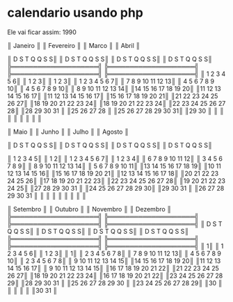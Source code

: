 # calendario usando php

 Ele vai ficar assim:
                                            1990                                            

║      Janeiro       ║ ║     Fevereiro      ║ ║       Marco        ║ ║       Abril        ║ 

║ D  S  T  Q  Q  S  S║ ║ D  S  T  Q  Q  S  S║ ║ D  S  T  Q  Q  S  S║ ║ D  S  T  Q  Q  S  S║ 
╠════════════════════╣ ╠════════════════════╣ ╠════════════════════╣ ╠════════════════════╣ 
║    1  2  3  4  5  6║ ║             1  2  3║ ║             1  2  3║ ║ 1  2  3  4  5  6  7║ 
║ 7  8  9 10 11 12 13║ ║ 4  5  6  7  8  9 10║ ║ 4  5  6  7  8  9 10║ ║ 8  9 10 11 12 13 14║ 
║14 15 16 17 18 19 20║ ║11 12 13 14 15 16 17║ ║11 12 13 14 15 16 17║ ║15 16 17 18 19 20 21║ 
║21 22 23 24 25 26 27║ ║18 19 20 21 22 23 24║ ║18 19 20 21 22 23 24║ ║22 23 24 25 26 27 28║ 
║28 29 30 31         ║ ║25 26 27 28         ║ ║25 26 27 28 29 30 31║ ║29 30               ║ 
║                    ║ ║                    ║ ║                    ║ ║                    ║ 

║        Maio        ║ ║       Junho        ║ ║       Julho        ║ ║       Agosto       ║ 

║ D  S  T  Q  Q  S  S║ ║ D  S  T  Q  Q  S  S║ ║ D  S  T  Q  Q  S  S║ ║ D  S  T  Q  Q  S  S║ 

║       1  2  3  4  5║ ║                1  2║ ║ 1  2  3  4  5  6  7║ ║          1  2  3  4║ 
║ 6  7  8  9 10 11 12║ ║ 3  4  5  6  7  8  9║ ║ 8  9 10 11 12 13 14║ ║ 5  6  7  8  9 10 11║ 
║13 14 15 16 17 18 19║ ║10 11 12 13 14 15 16║ ║15 16 17 18 19 20 21║ ║12 13 14 15 16 17 18║ 
║20 21 22 23 24 25 26║ ║17 18 19 20 21 22 23║ ║22 23 24 25 26 27 28║ ║19 20 21 22 23 24 25║ 
║27 28 29 30 31      ║ ║24 25 26 27 28 29 30║ ║29 30 31            ║ ║26 27 28 29 30 31   ║ 
║                    ║ ║                    ║ ║                    ║ ║                    ║ 

║      Setembro      ║ ║      Outubro       ║ ║      Novembro      ║ ║      Dezembro      ║ 
╠════════════════════╣ ╠════════════════════╣ ╠════════════════════╣ ╠════════════════════╣ 
║ D  S  T  Q  Q  S  S║ ║ D  S  T  Q  Q  S  S║ ║ D  S  T  Q  Q  S  S║ ║ D  S  T  Q  Q  S  S║ 
╠════════════════════╣ ╠════════════════════╣ ╠════════════════════╣ ╠════════════════════╣ 
║                   1║ ║    1  2  3  4  5  6║ ║             1  2  3║ ║                   1║ 
║ 2  3  4  5  6  7  8║ ║ 7  8  9 10 11 12 13║ ║ 4  5  6  7  8  9 10║ ║ 2  3  4  5  6  7  8║ 
║ 9 10 11 12 13 14 15║ ║14 15 16 17 18 19 20║ ║11 12 13 14 15 16 17║ ║ 9 10 11 12 13 14 15║ 
║16 17 18 19 20 21 22║ ║21 22 23 24 25 26 27║ ║18 19 20 21 22 23 24║ ║16 17 18 19 20 21 22║ 
║23 24 25 26 27 28 29║ ║28 29 30 31         ║ ║25 26 27 28 29 30   ║ ║23 24 25 26 27 28 29║ 
║30                  ║ ║                    ║ ║                    ║ ║30 31               ║ 
